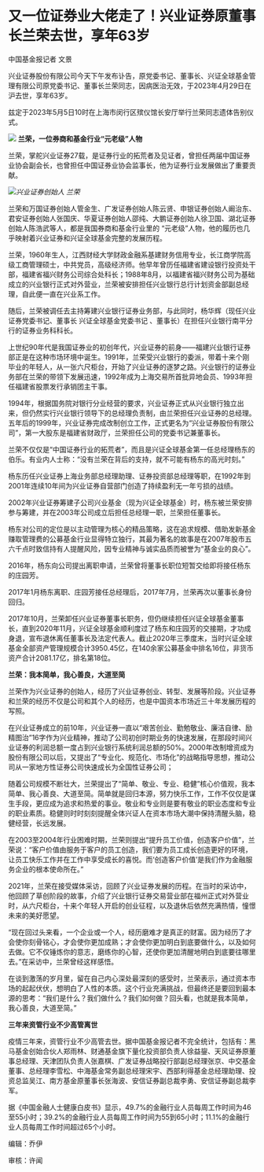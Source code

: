 # 又一位证券业大佬走了！兴业证券原董事长兰荣去世，享年63岁

中国基金报记者 文景

兴业证券股份有限公司今天下午发布讣告，原党委书记、董事长、兴证全球基金管理有限公司原党委书记、董事长兰荣同志，因病医治无效，于2023年4月29日在沪去世，享年63岁。

兹定于2023年5月5日10时在上海市闵行区殡仪馆长安厅举行兰荣同志遗体告别仪式。

![](https://inews.gtimg.com/newsapp_bt/0/15787198439/1000)
**兰荣，一位券商和基金行业“元老级”人物**

兰荣，掌舵兴业证券27载，是证券行业的拓荒者及见证者，曾担任两届中国证券业协会副会长，也曾担任中国证券业协会监事长，他为证券行业发展做出了重要贡献。

![](https://inews.gtimg.com/newsapp_bt/0/15787198480/1000)_兴业证券创始人 兰荣_

兰荣和万国证券创始人管金生、广发证券创始人陈云贤、申银证券创始人阚治东、君安证券创始人张国庆、华夏证券创始人邵纯、大鹏证券创始人徐卫国、湖北证券创始人陈浩武等人，都是我国券商和基金行业里的
“元老级”人物，他的履历也几乎映射着兴业证券和兴证全球基金完整的发展历程。

兰荣，1960年生人，江西财经大学财政金融系基建财务信用专业，长江商学院高级工商管理硕士，中共党员，高级经济师。他早年曾历任福建省建设银行投资处干部，福建省福兴财务公司综合处科长；1988年8月，以福建省福兴财务公司为基础成立的兴业银行正式对外营业，兰荣被安排担任兴业银行总行计划资金部副总经理，自此便一直在兴业系工作。

随后，兰荣被调任去主持筹建兴业银行证券业务部，与此同时，杨华辉（现任兴业证券党委书记、董事长 兴证全球基金党委书记
、董事长）在担任兴业银行南平分行的证券业务科科长。

上世纪90年代是我国证券业的初创年代，兴业证券的前身——福建兴业银行证券部正是在这种市场环境中诞生。1991年，兰荣受兴业银行的委派，带着十来个刚毕业的年轻人，从一张六尺柜台，开始了兴业证券的逐梦之路。兴业银行的证券业务部在兰荣的带领下发展迅速，1992年成为上海交易所首批异地会员、1993年担任福建省股票发行承销团主干事。

1994年，根据国务院对银行分业经营的要求，兴业证券正式从兴业银行独立出来，但仍然实行兴业银行领导下的总经理负责制，由兰荣担任兴业证券的总经理。五年后的1999年，兴业证券完成改制创立工作，正式更名为“兴业证券股份有限公司”，第一大股东是福建省财政厅，兰荣担任公司的党委书记兼董事长。

兰荣不仅仅是“中国证券行业的拓荒者”，而且是兴证全球基金第一任总经理杨东的伯乐。有业内人士称：“没有兰荣在背后的支持，就不可能有杨东的高光时刻。”

杨东历任兴业证券上海业务部总经理助理、证券投资部总经理等职，在1992年到2001年连续10年间为兴业证券自营部门创造了持续盈利无一年亏损的战绩。

2002年兴业证券筹建子公司兴业基金（现为兴证全球基金）时，杨东被兰荣安排参与筹建，并在2003年公司成立后担任总经理一职，兰荣担任董事长。

杨东对公司的定位是以主动管理为核心的精品策略，这在追求规模、借助发新基金赚取管理费的公募基金行业显得特立独行，其最为著名的故事是在2007年股市五六千点时致信持有人提醒风险，因专业精神与诚实品质而被誉为“基金业的良心”。

2016年，杨东向公司提出离职申请，兰荣曾将董事长职位短暂交给即将接任杨东的庄园芳。

2017年1月杨东离职、庄园芳接任总经理后，2017年7月，兰荣再次以董事长身份回归。

2017年10月，兰荣卸任兴业证券董事长职务，但仍继续担任兴证全球基金董事长，直到2020年11月，兴证全球基金顺利度过了杨东和庄园芳的交接期，才功成身退，宣布退休离任董事长及法定代表人。截止2020年三季度末，当时兴证全球基金全部资产管理规模合计3950.45亿，在140余家公募基金中排名16位，非货币资产合计2081.17亿，排名第18位。

**兰荣：我本简单，我心善良，大道至简**

兰荣作为兴业证券的创始人，经历了兴业证券创业、转型、发展等阶段。兴业证券和兰荣的经历不仅是公司和其个人的经历，也是中国资本市场近三十年发展历程的写照。

在兴业证券成立的前10年，兴业证券一直以“艰苦创业、勤勉敬业、廉洁自律、励精图治”16字作为兴业精神，推动了公司初创时期业务的快速发展，在那段时间兴业证券的利润总额一度占到兴业银行系统利润总额的50%。2000年改制增资成为股份有限公司以后，又提出了“专业化、规范化、市场化”的战略指导思想，推动公司从一家地方性证券公司快速成长为全国性证券公司；

随着公司规模不断壮大，兰荣提出了“简单、敬业、专业、稳健”核心价值观，我本简单、我心善良、大道至简。简单就是回归本源，努力快乐工作，工作不仅仅是谋生手段，更应成为追求和热爱的事业。敬业和专业则是要有敬业的职业态度和专业的职业素质。稳健则时时刻刻提醒全体兴证人在资本市场大潮中保持清醒头脑，稳健经营，长远发展。

在2003至2004年行业困难时期，兰荣则提出“提升员工价值，创造客户价值”，兰荣说：“客户价值由服务于客户的员工创造，我们要为员工成长创造更好的环境，让员工快乐工作并在工作中享受成长的喜悦。而‘创造客户价值’是我们作为金融服务企业的根本使命所在。”

2021年，兰荣在接受媒体采访，回顾了兴业证券发展的历程。在当时的采访中，他回顾了草创阶段的故事，介绍了兴业银行证券交易营业部在福州正式对外营业时，从六尺柜台，十来个年轻人开启的创业征程，以及退休后依然充满热情，憧憬未来的美好愿望。

“现在回过头来看，一个企业或一个人，经历磨难才是真正的财富。因为经历了才会使你刻骨铭心，才会使你更加成熟；才会使你更加明白到底要做什么，以及如何去做。它不仅锤炼你的意志，磨练你的心智，还使你更加清醒地明白到底要往哪里去。”在采访中，兰荣曾经这样感悟。

在谈到激荡的岁月里，留在自己内心深处最深刻的感受时，兰荣表示，通过资本市场的起起伏伏，想明白了人性的本质。这个行业充满挑战，但最终还是要回到最本源的思考：“我们是什么？我们做什么？我们如何做？回头看，也就是我本简单，我心善良，大道至简。”

**三年来资管行业不少高管离世**

疫情三年来，资管行业不少高管去世。据中国基金报记者不完全统计，包括有：黑马基金创始合伙人郑雨林、财通基金旗下量化投资部负责人徐益鋆、天风证券原董事总经理、天津团队负责人张嘉棋、广发证券战略投行部副总经理张京、中交基金董事、总经理李雪松、中海基金常务副总经理宋宇、西部利得基金总经理助理、投资总监吴江、南方基金原董事长张海波、安信证券副总裁李勇、安信证券副总裁李军。

据《中国金融人士健康白皮书》显示，49.7%的金融行业人员每周工作时间为46至55小时；39.2%的金融行业人员每周工作时间为55到65小时；11.1%的金融行业人员每周工作时间超过65个小时。

编辑：乔伊

审核：许闻

